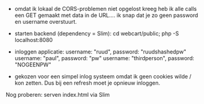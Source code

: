 - omdat ik lokaal de CORS-problemen niet opgelost kreeg heb ik alle calls een GET gemaakt met data in de URL.... ik snap dat je zo geen password en username overstuurt.

- starten backend (dependency = Slim): cd webcart/public; php -S localhost:8080

- inloggen applicatie: 
	username: "ruud", password: "ruudshashedpw"
	username: "paul", password: "pw"
	username: "thirdperson", password: "NOGEENPW"

- gekozen voor een simpel inlog systeem omdat ik geen cookies wilde / kon zetten. Dus bij een refresh moet je opnieuw inloggen.


Nog proberen: serven index.html via Slim
